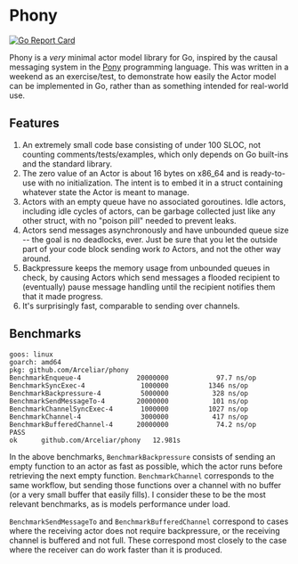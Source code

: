 # Phony

[![Go Report Card](https://goreportcard.com/badge/github.com/Arceliar/phony)](https://goreportcard.com/report/github.com/Arceliar/phony)

Phony is a *very* minimal actor model library for Go, inspired by the causal messaging system in the [Pony](https://ponylang.io/) programming language. This was written in a weekend as an exercise/test, to demonstrate how easily the Actor model can be implemented in Go, rather than as something intended for real-world use.

## Features

1. An extremely small code base consisting of under 100 SLOC, not counting comments/tests/examples, which only depends on Go built-ins and the standard library.
2. The zero value of an Actor is about 16 bytes on x86_64 and is ready-to-use with no initialization. The intent is to embed it in a struct containing whatever state the Actor is meant to manage.
3. Actors with an empty queue have no associated goroutines. Idle actors, including idle cycles of actors, can be garbage collected just like any other struct, with no "poison pill" needed to prevent leaks.
4. Actors send messages asynchronously and have unbounded queue size -- the goal is no deadlocks, ever. Just be sure that you let the outside part of your code block sending work *to* Actors, and not the other way around.
5. Backpressure keeps the memory usage from unbounded queues in check, by causing Actors which send messages a flooded recipient to (eventually) pause message handling until the recipient notifies them that it made progress.
6. It's surprisingly fast, comparable to sending over channels.

## Benchmarks

```
goos: linux
goarch: amd64
pkg: github.com/Arceliar/phony
BenchmarkEnqueue-4           	20000000	        97.7 ns/op
BenchmarkSyncExec-4          	 1000000	      1346 ns/op
BenchmarkBackpressure-4      	 5000000	       328 ns/op
BenchmarkSendMessageTo-4     	20000000	       101 ns/op
BenchmarkChannelSyncExec-4   	 1000000	      1027 ns/op
BenchmarkChannel-4           	 3000000	       417 ns/op
BenchmarkBufferedChannel-4   	20000000	        74.2 ns/op
PASS
ok  	github.com/Arceliar/phony	12.981s
```

In the above benchmarks, `BenchmarkBackpressure` consists of sending an empty function to an actor as fast as possible, which the actor runs before retrieving the next empty function. `BenchmarkChannel` corresponds to the same workflow, but sending those functions over a channel with no buffer (or a very small buffer that easily fills). I consider these to be the most relevant benchmarks, as is models performance under load.

`BenchmarkSendMessageTo` and `BenchmarkBufferedChannel` correspond to cases where the receiving actor does not require backpressure, or the receiving channel is buffered and not full. These correspond most closely to the case where the receiver can do work faster than it is produced.
